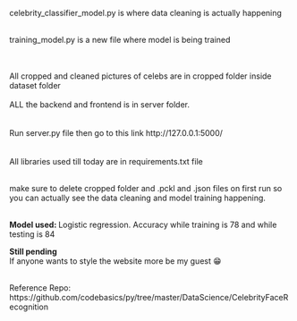 celebrity_classifier_model.py is where data cleaning is actually happening</br>
</br>

training_model.py is a new file where model is being trained</br>
</br>

</br>
All cropped and cleaned pictures of celebs are in cropped folder inside dataset folder</br>

</br>
ALL the backend and frontend is in server folder.</br>
</br>

</br>
Run server.py file then go to this link http://127.0.0.1:5000/</br>
</br>

</br>
All libraries used till today are in requirements.txt file </br>
</br>

make sure to delete cropped folder and .pckl and .json files on first run so you can actually see the data cleaning and model training happening.</br>

</br> <b> Model used: </b> Logistic regression. Accuracy while training is 78 and while testing is 84
</br>

<b> Still pending</b> </br>
If anyone wants to style the website more be my guest 😁 </br>

</br>
Reference Repo: https://github.com/codebasics/py/tree/master/DataScience/CelebrityFaceRecognition</br>
